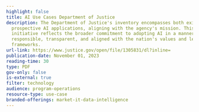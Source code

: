 ```yaml
---
highlight: false
title: AI Use Cases Department of Justice
description: The Department of Justice's inventory encompasses both existing and
  prospective AI applications, aligning with the agency's mission. This
  initiative reflects the broader commitment to adopting AI in a manner that is
  responsible, transparent, and aligned with the nation's values and legal
  frameworks.
url-link: https://www.justice.gov/open/file/1305831/dl?inline=
publication-date: November 01, 2023
reading-time: 30
type: PDF
gov-only: false
is-external: true
filter: technology
audience: program-operations
resource-type: use-case
branded-offerings: market-it-data-intelligence
---
```

